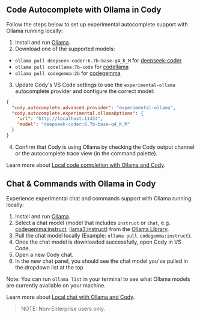 ## Code Autocomplete with Ollama in Cody

Follow the steps below to set up experimental autocomplete support with Ollama running locally:

1. Install and run [Ollama](https://ollama.com/download).
2. Download one of the supported models:

- `ollama pull deepseek-coder:6.7b-base-q4_K_M` for [deepseek-coder](https://ollama.ai/library/deepseek-coder)
- `ollama pull codellama:7b-code` for [codellama](https://ollama.ai/library/codellama)
- `ollama pull codegemma:2b` for [codegemma](https://ollama.ai/library/codegemma)

3. Update Cody's VS Code settings to use the `experimental-ollama` autocomplete provider and configure the correct model:

```json
{
  "cody.autocomplete.advanced.provider": "experimental-ollama",
  "cody.autocomplete.experimental.ollamaOptions": {
    "url": "http://localhost:11434",
    "model": "deepseek-coder:6.7b-base-q4_K_M"
  }
}
```

4. Confirm that Cody is using Ollama by checking the Cody output channel or the autocomplete trace view (in the command palette).

Learn more about [Local code completion with Ollama and Cody](https://sourcegraph.com/blog/local-code-completion-with-ollama-and-cody).

## Chat & Commands with Ollama in Cody

Experience experimental chat and commands support with Ollama running locally:

1. Install and run [Ollama](https://ollama.com/download).
2. Select a chat model (model that includes `instruct` or `chat`, e.g. [codegemma:instruct](https://ollama.com/library/codegemma:instruct), [llama3:instruct](https://ollama.com/library/llama3:instruct)) from the [Ollama Library](https://ollama.com/library).
3. Pull the chat model locally (Example: `ollama pull codegemma:instruct`).
4. Once the chat model is downloaded successfully, open Cody in VS Code.
5. Open a new Cody chat.
6. In the new chat panel, you should see the chat model you've pulled in the dropdown list at the top

Note: You can run `ollama list` in your terminal to see what Ollama models are currently available on your machine.

Learn more about [Local chat with Ollama and Cody](https://sourcegraph.com/blog/local-chat-with-ollama-and-cody).

> NOTE: Non-Enterprise users only.
